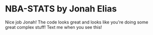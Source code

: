 # NBA-STATS by Jonah Elias

Nice job Jonah! The code looks great and looks like you're doing some great complex stuff! Text me when you see this!
